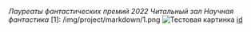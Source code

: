 *Лауреаты фантастических премий 2022
Читальный зал
Научная фантастика*
[1]: /img/project/markdown/1.png 
![Тестовая картинка](https://habrastorage.org/r/w1560/getpro/habr/upload_files/977/420/471/977420471e29f9e78f8ea99214d1c0da.jpeg)
[id](https://ege.buran.center/docs/project/markdown/line-elements)
